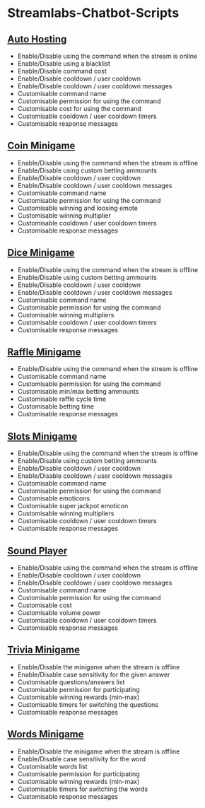 # Streamlabs-Chatbot-Scripts

## [Auto Hosting](https://minhaskamal.github.io/DownGit/#/home?url=https://github.com/Bare7a/Streamlabs-Chatbot-Scripts/tree/master/AutoHosting)
  - Enable/Disable using the command when the stream is online
  - Enable/Disable using a blacklist
  - Enable/Disable command cost
  - Enable/Disable cooldown / user cooldown
  - Enable/Disable cooldown / user cooldown messages
  - Customisable command name
  - Customisable permission for using the command
  - Customisable cost for using the command
  - Customisable cooldown / user cooldown timers 
  - Customisable response messages	

## [Coin Minigame](https://minhaskamal.github.io/DownGit/#/home?url=https://github.com/Bare7a/Streamlabs-Chatbot-Scripts/tree/master/Coin) 
  - Enable/Disable using the command when the stream is offline
  - Enable/Disable using custom betting ammounts
  - Enable/Disable cooldown / user cooldown
  - Enable/Disable cooldown / user cooldown messages
  - Customisable command name
  - Customisable permission for using the command
  - Customisable winning and loosing emote
  - Customisable winning multiplier 
  - Customisable cooldown / user cooldown timers 
  - Customisable response messages

## [Dice Minigame](https://minhaskamal.github.io/DownGit/#/home?url=https://github.com/Bare7a/Streamlabs-Chatbot-Scripts/tree/master/Dice)
  - Enable/Disable using the command when the stream is offline
  - Enable/Disable using custom betting ammounts
  - Enable/Disable cooldown / user cooldown
  - Enable/Disable cooldown / user cooldown messages
  - Customisable command name
  - Customisable permission for using the command
  - Customisable winning multipliers
  - Customisable cooldown / user cooldown timers 
  - Customisable response messages

## [Raffle Minigame](https://minhaskamal.github.io/DownGit/#/home?url=https://github.com/Bare7a/Streamlabs-Chatbot-Scripts/tree/master/Raffle)
  - Enable/Disable using the command when the stream is offline
  - Customisable command name
  - Customisable permission for using the command
  - Customisable min/max betting ammounts 
  - Customisable raffle cycle time
  - Customisable betting time
  - Customisable response messages

## [Slots Minigame](https://minhaskamal.github.io/DownGit/#/home?url=https://github.com/Bare7a/Streamlabs-Chatbot-Scripts/tree/master/Slots)
  - Enable/Disable using the command when the stream is offline
  - Enable/Disable using custom betting ammounts
  - Enable/Disable cooldown / user cooldown
  - Enable/Disable cooldown / user cooldown messages
  - Customisable command name
  - Customisable permission for using the command
  - Customisable emoticons
  - Customisable super jackpot emoticon
  - Customisable winning multipliers
  - Customisable cooldown / user cooldown timers 
  - Customisable response messages

## [Sound Player](https://minhaskamal.github.io/DownGit/#/home?url=https://github.com/Bare7a/Streamlabs-Chatbot-Scripts/tree/master/SoundPlayer)
  - Enable/Disable using the command when the stream is offline
  - Enable/Disable cooldown / user cooldown
  - Enable/Disable cooldown / user cooldown messages
  - Customisable command name
  - Customisable permission for using the command
  - Customisable cost
  - Customisable volume power
  - Customisable cooldown / user cooldown timers 
  - Customisable response messages

## [Trivia Minigame](https://minhaskamal.github.io/DownGit/#/home?url=https://github.com/Bare7a/Streamlabs-Chatbot-Scripts/tree/master/Trivia)
  - Enable/Disable the minigame when the stream is offline
  - Enable/Disable case sensitivity for the given answer
  - Customisable questions/answers list
  - Customisable permission for participating
  - Customisable winning rewards (min-max)
  - Customisable timers for switching the questions
  - Customisable response messages 

## [Words Minigame](https://minhaskamal.github.io/DownGit/#/home?url=https://github.com/Bare7a/Streamlabs-Chatbot-Scripts/tree/master/Words)
 - Enable/Disable the minigame when the stream is offline
 - Enable/Disable case sensitivity for the word
 - Customisable words list
 - Customisable permission for participating
 - Customisable winning rewards (min-max)
 - Customisable timers for switching the words
 - Customisable response messages